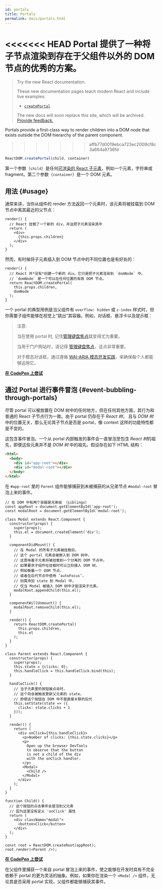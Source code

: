 ```yaml
---
id: portals
title: Portals
permalink: docs/portals.html
---
```


<<<<<<< HEAD
Portal 提供了一种将子节点渲染到存在于父组件以外的 DOM 节点的优秀的方案。
=======
> Try the new React documentation.
> 
> These new documentation pages teach modern React and include live examples:
>
> - [`createPortal`](https://beta.reactjs.org/reference/react-dom/createPortal)
>
> The new docs will soon replace this site, which will be archived. [Provide feedback.](https://github.com/reactjs/reactjs.org/issues/3308)

Portals provide a first-class way to render children into a DOM node that exists outside the DOM hierarchy of the parent component.
>>>>>>> affb77d0019ebca723ec2009cf8c3a664a9736fd

```js
ReactDOM.createPortal(child, container)
```

第一个参数（`child`）是任何[可渲染的 React 子元素](/docs/react-component.html#render)，例如一个元素，字符串或 fragment。第二个参数（`container`）是一个 DOM 元素。

## 用法 {#usage}

通常来讲，当你从组件的 render 方法返回一个元素时，该元素将被挂载到 DOM 节点中离其最近的父节点：

```js{4,6}
render() {
  // React 挂载了一个新的 div，并且把子元素渲染其中
  return (
    <div>
      {this.props.children}
    </div>
  );
}
```

然而，有时候将子元素插入到 DOM 节点中的不同位置也是有好处的：

```js{6}
render() {
  // React 并*没有*创建一个新的 div。它只是把子元素渲染到 `domNode` 中。
  // `domNode` 是一个可以在任何位置的有效 DOM 节点。
  return ReactDOM.createPortal(
    this.props.children,
    domNode
  );
}
```

一个 portal 的典型用例是当父组件有 `overflow: hidden` 或 `z-index` 样式时，但你需要子组件能够在视觉上“跳出”其容器。例如，对话框、悬浮卡以及提示框：

> 注意:
> 
> 当在使用 portal 时, 记住[管理键盘焦点](/docs/accessibility.html#programmatically-managing-focus)就变得尤为重要。
>
> 当用于门户网站时，请记得 [管理键盘焦点](/docs/accessibility.html#programmatically-managing-focus)，这点非常重要。
>
> 对于模态对话框，通过遵循 [WAI-ARIA 模态开发实践](https://www.w3.org/WAI/ARIA/apg/patterns/dialogmodal/)，来确保每个人都能够运用它。

[**在 CodePen 上尝试**](https://codepen.io/gaearon/pen/yzMaBd)

## 通过 Portal 进行事件冒泡 {#event-bubbling-through-portals}

尽管 portal 可以被放置在 DOM 树中的任何地方，但在任何其他方面，其行为和普通的 React 子节点行为一致。由于 portal 仍存在于 *React 树*， 且与 *DOM 树* 中的位置无关，那么无论其子节点是否是 portal，像 context 这样的功能特性都是不变的。

这包含事件冒泡。一个从 portal 内部触发的事件会一直冒泡至包含 *React 树*的祖先，即便这些元素并不是 *DOM 树* 中的祖先。假设存在如下 HTML 结构：

```html
<html>
  <body>
    <div id="app-root"></div>
    <div id="modal-root"></div>
  </body>
</html>
```

在 `#app-root` 里的 `Parent` 组件能够捕获到未被捕获的从兄弟节点 `#modal-root` 冒泡上来的事件。

```js{28-31,42-49,53,61-63,70-71,74}
// 在 DOM 中有两个容器是兄弟级 （siblings）
const appRoot = document.getElementById('app-root');
const modalRoot = document.getElementById('modal-root');

class Modal extends React.Component {
  constructor(props) {
    super(props);
    this.el = document.createElement('div');
  }

  componentDidMount() {
    // 在 Modal 的所有子元素被挂载后，
    // 这个 portal 元素会被嵌入到 DOM 树中，
    // 这意味着子元素将被挂载到一个分离的 DOM 节点中。
    // 如果要求子组件在挂载时可以立刻接入 DOM 树，
    // 例如衡量一个 DOM 节点，
    // 或者在后代节点中使用 ‘autoFocus’，
    // 则需添加 state 到 Modal 中，
    // 仅当 Modal 被插入 DOM 树中才能渲染子元素。
    modalRoot.appendChild(this.el);
  }

  componentWillUnmount() {
    modalRoot.removeChild(this.el);
  }

  render() {
    return ReactDOM.createPortal(
      this.props.children,
      this.el
    );
  }
}

class Parent extends React.Component {
  constructor(props) {
    super(props);
    this.state = {clicks: 0};
    this.handleClick = this.handleClick.bind(this);
  }

  handleClick() {
    // 当子元素里的按钮被点击时，
    // 这个将会被触发更新父元素的 state，
    // 即使这个按钮在 DOM 中不是直接关联的后代
    this.setState(state => ({
      clicks: state.clicks + 1
    }));
  }

  render() {
    return (
      <div onClick={this.handleClick}>
        <p>Number of clicks: {this.state.clicks}</p>
        <p>
          Open up the browser DevTools
          to observe that the button
          is not a child of the div
          with the onClick handler.
        </p>
        <Modal>
          <Child />
        </Modal>
      </div>
    );
  }
}

function Child() {
  // 这个按钮的点击事件会冒泡到父元素
  // 因为这里没有定义 'onClick' 属性
  return (
    <div className="modal">
      <button>Click</button>
    </div>
  );
}

const root = ReactDOM.createRoot(appRoot);
root.render(<Parent />);
```

[**在 CodePen 上尝试**](https://codepen.io/gaearon/pen/jGBWpE)

在父组件里捕获一个来自 portal 冒泡上来的事件，使之能够在开发时具有不完全依赖于 portal 的更为灵活的抽象。例如，如果你在渲染一个 `<Modal />` 组件，无论其是否采用 portal 实现，父组件都能够捕获其事件。
